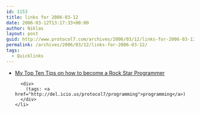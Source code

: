 ```yaml
---
id: 1153
title: links for 2006-03-12
date: 2006-03-12T13:17:33+00:00
author: Niklas
layout: post
guid: http://www.protocol7.com/archives/2006/03/12/links-for-2006-03-12/
permalink: /archives/2006/03/12/links-for-2006-03-12/
tags:
  - Quicklinks
---
```

<div class='microid-cf4af2a3f886dc72e31e2830691e7b107ec4d589'>
  <ul>
    <li>
      <div>
        <a href="http://www.javalobby.org/java/forums/t65399.html">My Top Ten Tips on how to become a Rock Star Programmer</a>
      </div>
      
      <div>
        (tags: <a href="http://del.icio.us/protocol7/programming">programming</a>)
      </div>
    </li>
  </ul>
</div>